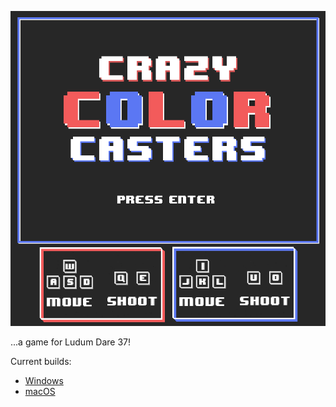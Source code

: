 ![alt text](https://github.com/suzicurran/ldjam37/blob/master/WIPAssets/TitleScreenSquareV2.png "Title Screen")

...a game for Ludum Dare 37!

Current builds:

* [Windows](http://github.com/suzicurran/ldjam37/blob/master/Builds/game.exe)
* [macOS](http://github.com/suzicurran/ldjam37/blob/master/Builds/CrazyColorCasters.zip)
